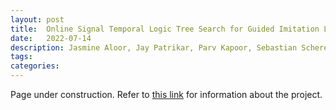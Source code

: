 ```yaml
---
layout: post
title:  Online Signal Temporal Logic Tree Search for Guided Imitation Learning in Stochastic Domains
date:   2022-07-14 
description: Jasmine Aloor, Jay Patrikar, Parv Kapoor, Sebastian Scherer, Jean Oh
tags: 
categories: 
---
```

Page under construction. Refer to [this link](https://arxiv.org/abs/2209.13737) for information about the project.